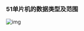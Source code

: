 ### 51单片机的数据类型及范围
![img](https://img2023.cnblogs.com/blog/3583913/202502/3583913-20250212180746244-1212372207.png)